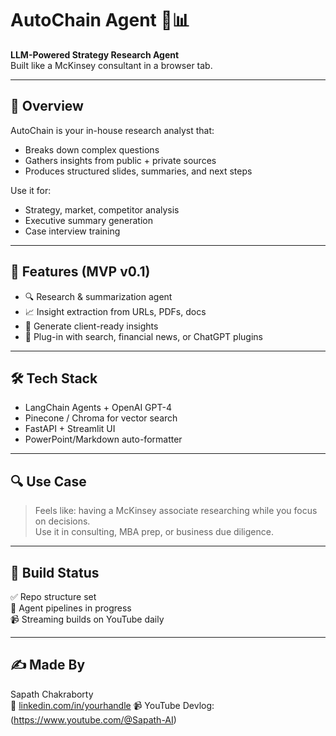 # AutoChain Agent 🧠📊

**LLM-Powered Strategy Research Agent**  
Built like a McKinsey consultant in a browser tab.

---

## 🎯 Overview

AutoChain is your in-house research analyst that:
- Breaks down complex questions
- Gathers insights from public + private sources
- Produces structured slides, summaries, and next steps

Use it for:
- Strategy, market, competitor analysis
- Executive summary generation
- Case interview training

---

## 🧠 Features (MVP v0.1)

- 🔍 Research & summarization agent  
- 📈 Insight extraction from URLs, PDFs, docs  
- 📄 Generate client-ready insights  
- 🔗 Plug-in with search, financial news, or ChatGPT plugins

---

## 🛠 Tech Stack

- LangChain Agents + OpenAI GPT-4  
- Pinecone / Chroma for vector search  
- FastAPI + Streamlit UI  
- PowerPoint/Markdown auto-formatter

---

## 🔍 Use Case

> Feels like: having a McKinsey associate researching while you focus on decisions.  
> Use it in consulting, MBA prep, or business due diligence.

---

## 📅 Build Status

✅ Repo structure set  
🚧 Agent pipelines in progress  
📹 Streaming builds on YouTube daily

---

## ✍️ Made By

Sapath Chakraborty  
🔗 [linkedin.com/in/yourhandle](https://linkedin.com/in/yourhandle)
📹 YouTube Devlog:(https://www.youtube.com/@Sapath-AI)
